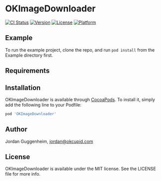 # OKImageDownloader

[![CI Status](https://img.shields.io/travis/okcupid/OKImageDownloader.svg?style=flat)](https://travis-ci.org/okcupid/OKImageDownloader)
[![Version](https://img.shields.io/cocoapods/v/OKImageDownloader.svg?style=flat)](https://cocoapods.org/pods/OKImageDownloader)
[![License](https://img.shields.io/cocoapods/l/OKImageDownloader.svg?style=flat)](https://cocoapods.org/pods/OKImageDownloader)
[![Platform](https://img.shields.io/cocoapods/p/OKImageDownloader.svg?style=flat)](https://cocoapods.org/pods/OKImageDownloader)

## Example

To run the example project, clone the repo, and run `pod install` from the Example directory first.

## Requirements

## Installation

OKImageDownloader is available through [CocoaPods](https://cocoapods.org). To install
it, simply add the following line to your Podfile:

```ruby
pod 'OKImageDownloader'
```

## Author

Jordan Guggenheim, jordan@okcupid.com

## License

OKImageDownloader is available under the MIT license. See the LICENSE file for more info.
